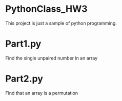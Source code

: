# PythonClass_HW3
This project is just a sample of python programming.
# Part1.py
Find the single unpaired number in an array
# Part2.py
Find that an array is a permutation
